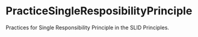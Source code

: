 # PracticeSingleResposibilityPrinciple
 Practices for Single Responsibility Principle in the SLID Principles.
